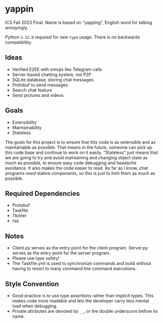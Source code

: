 # yappin

ICS Fall 2023 Final. Name is based on "yapping", English word for talking annoyingly.

Python ```3.12.0``` required for new ```type``` usage. There is no backwards compatibility.

## Ideas

- Verified E2EE with emojis like Telegram calls
- Server-based chatting system, not P2P
- SQLite database, storing chat messages
- Protobuf to send messages
- Search chat feature
- Send pictures and videos

## Goals

- Extensibility
- Maintainability
- Stateless

The goals for this project is to ensure that this code is as extensible and as maintainable as possible. That means in the future, someone can pick up this code base and continue to work on it easily. "Stateless" just means that we are going to try and avoid maintaining and changing object state as much as possible, to ensure easy code debugging and headache avoidance. It also makes the code easier to read. As far as I know, chat programs *need* stative components, so this is just to limit them as much as possible.

## Required Dependencies

- Protobuf
- Taskfile
- Tkinter
- rsa

## Notes

- Client.py serves as the entry point for the client program. Server.py serves as the entry point for the server program.
- Please use type safety!
- The Taskfile.yml is used to synchronize commands and build without having to resort to many command line command executions.

## Style Convention

- Good practice is to use type assertions rather than implicit types. This makes code more readable and lets the developer carry less mental load when debugging.
- Private attributes are denoted by ```__```, or the double underscore before its name.
